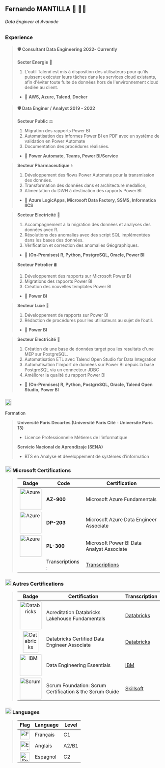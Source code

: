## Fernando MANTILLA  👋 :technologist:
###### Data Engineer at Avanade 

### Experience 

> #### :shield: Consultant Data Engineering 2022- Currently
> **Sector Energie** :battery:
> 1. L'outil Talend est mis à disposition des utilisateurs pour qu'ils puissent exécuter leurs tâches dans les services cloud existants, afin d'éviter toute fuite de données hors de l'environnement cloud dediée au client.
> - :dart: **AWS, Azure, Talend, Docker**


> #### :shield: Data Enginer / Analyst 2019 - 2022
> **Secteur Public** :balance_scale:
> 1. Migration des rapports Power BI
> 2. Automatisation des informes Power BI en PDF avec un système de validation en Power Automate
> 3. Documentation des procédures réalisées.
> - :dart: **Power Automate, Teams, Power BI/Service**

> **Secteur Pharmaceutique** :medical_symbol:
> 1. Développement des flows Power Automate pour la transmission des données.
> 2. Transformation des données dans et architecture medallion, 
> 3. Alimentation du DWH à destination des rapports Power BI
> - :dart: **Azure LogicApps, Microsoft Data Factory, SSMS, Informatica IICS**

> **Secteur Electricité** :battery:
> 1. Accompagnement à la migration des données et analyses des données avec R.
> 2. Résolutions des anomalies avec des script SQL implémentées dans les bases des données.
> 3. Vérification et correction des anomalies Géographiques.
> - :dart: **(On-Premises) R, Python, PostgreSQL, Oracle, Power BI** 

> **Secteur Pétrolier** :oil_drum:
> 1. Développement des rapports sur Microsoft Power BI
> 2. Migrations des rapports Power BI
> 3. Création des nouvelles templates Power BI
> - :dart: **Power BI**

> **Secteur Luxe** :ring:
> 1. Développement de rapports sur Power BI
> 2. Rédaction de procédures pour les utilisateurs au sujet de l’outil.
> - :dart: **Power BI**

> **Secteur Electricité** :battery:
> 1. Création de une base de données target pou les resultats d'une MEP sur PostgreSQL.
> 2. Automatisation ETL avec Talend Open Studio for Data Integration
> 3. Automatisation l'import de données sur Power BI depuis la base PostgreSQL via un connecteur JDBC
> 4. Améliorer la qualité du rapport Power BI
> - :dart: **(On-Premises) R, Python, PostgreSQL, Oracle, Talend Open Studio, Power BI**

###  <img src="https://cdn-icons-png.flaticon.com/512/1344/1344761.png" title="formation" alt="formation" width="20" height="20"/>
 Formation
> **Université Paris Decartes (Université Paris Cité - Universite Paris 13)**
> - Licence Professionnelle Métieres de l'informatique
> 
> **Servicio Nacional de Aprendizaje (SENA)**
>- BTS en Analyse et développement de systèmes d’information 

### <img src="https://upload.wikimedia.org/wikipedia/commons/thumb/4/44/Microsoft_logo.svg/512px-Microsoft_logo.svg.png" title="Microsoft" alt="Microsoft" width="20" height="20"/>  Microsoft Certifications
 
> | Badge | Code | Certification |
> |:--------------:|-----------| ------- |
> | <img src="https://training.cellenza.com/wp-content/uploads/2021/08/AZ900.png" title="Azure" alt="Azure" width="70" height="70"/>   | **AZ-900** | Microsoft Azure Fundamentals |
> | <img src="https://training.cellenza.com/wp-content/uploads/2021/07/DP-200.png" title="Azure" alt="Azure" width="70" height="70"/>  | **DP-203** | Microsoft Azure Data Engineer Associate |
> | <img src="https://k21academy.com/wp-content/uploads/2022/04/image.png" title="Azure" alt="Azure" width="70" height="70"/>          | **PL-300** | Microsoft Power BI Data Analyst Associate |
> | | Transcriptions : | [Transcriptions](https://learn.microsoft.com/en-us/users/dmantilla9/transcript/7359gi5xgnz4jml) |

### <img src="https://cdn-icons-png.flaticon.com/512/5516/5516956.png" title="Autres" alt="Autres" width="20" height="20"/>  Autres Certifications 

> | Badge | Certification | Transcription |
> |:--------------:|-----------| ------- |
> | <img src="https://www.databricks.com/en-website-assets/static/dd531b7c1df0e83a608e61defa3e3dec/lakehouse-fundamentals-1660758008.png" title="Databricks" alt="Databricks" width="70" height="90"/>| Acreditation Databricks Lakehouse Fundamentals |[Databricks](https://credentials.databricks.com/3dbf690a-b64c-493f-988c-4e4df31f27d4)|
> | <img src="https://www.databricks.com/en-website-assets/static/3aefa334ca64a70c7a5cd8dd44812a5f/associate-badge-de-1717145547.png" title="Databricks" alt="Databricks" width="50" height="70"/>   | Databricks Certified Data Engineer Associate |[Databricks](https://credentials.databricks.com/3a385d54-be39-4de0-b27a-222491d976bb#gs.ez3awd) |
> | <img src="https://miro.medium.com/v2/resize:fit:340/1*y9p2edci3p8jjc-Gt25ULw.png" title="IBM" alt="IBM" width="70" height="70"/>  | Data Engineering Essentials | [IBM](https://www.coursera.org/account/accomplishments/verify/Q83FV5E3Q359) |
> | <img src="https://eu.images.credential.net/badge/open-graph/p2imjeau_1726152403533_badge.png" title="Scrum" alt="Scrum" width="70" height="70"/>          | Scrum Foundation: Scrum Certification & the Scrum Guide | [Skillsoft](https://skillsoft.digitalbadges.skillsoft.com/42a9e9e0-63fb-4b2a-a79f-b882ea2b018d#gs.ez3i57) |

### <img src="https://cdn-icons-png.flaticon.com/512/888/888878.png" title="languages" alt="languages" width="20" height="20"/>  Languages

> | Flag | Language | Level |
> |:--------------:|-----------| ------- |
> |<img src="https://cdn-icons-png.flaticon.com/512/3187/3187465.png" title="French" alt="French" width="30" height="30"/>    | Français | C1 |
> |<img src="https://cdn-icons-png.flaticon.com/512/4800/4800921.png" title="English" alt="English" width="30" height="30"/>  | Anglais  | A2/B1 |
> |<img src="https://cdn-icons-png.flaticon.com/512/1903/1903128.png" title="Spanish" alt="Spanish" width="30" height="30"/>  | Espagnol | C2 |


<!--
**dmantilla9/dmantilla9** is a ✨ _special_ ✨ repository because its `README.md` (this file) appears on your GitHub profile.

Here are some ideas to get you started:

- 🔭 I’m currently working on ...
- 🌱 I’m currently learning ...
- 👯 I’m looking to collaborate on ...
- 🤔 I’m looking for help with ...
- 💬 Ask me about ...
- 📫 How to reach me: ...
- 😄 Pronouns: ...
- ⚡ Fun fact: ...
-->
